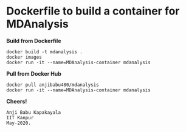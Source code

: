 # Dockerfile to build a container for MDAnalysis

**Build from Dockerfile**

    docker build -t mdanalysis .
    docker images
    docker run -it --name=MDAnalysis-container mdanalysis

**Pull from Docker Hub**

    docker pull anjibabu480/mdanalysis
    docker run -it --name=MDAnalysis-container mdanalysis
    

**Cheers!**
       
    Anji Babu Kapakayala
    IIT Kanpur
    May-2020.
